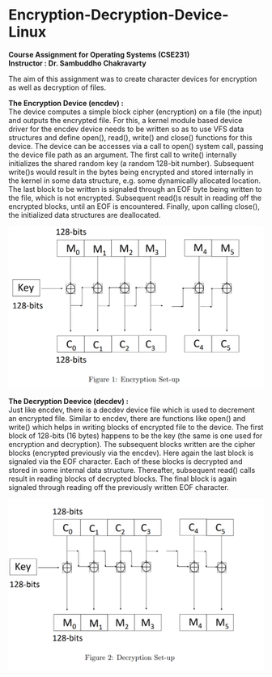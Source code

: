 # Encryption-Decryption-Device-Linux

<b> Course Assignment for Operating Systems (CSE231) </b> <br>
<b> Instructor : Dr. Sambuddho Chakravarty </b>

The aim of this assignment was to create character devices for encryption as well as decryption of files. 

<b> The Encryption Device (encdev) : </b><br>
The device computes a simple block cipher (encryption) on a file (the input) and outputs the encrypted file.
For this, a kernel module based device driver for the encdev device needs to be written so as to use VFS data structures and define open(), read(), write() and close() functions for this device.
The device can be accesses via a call to open() system call, passing the device file path as an argument. The first call to write() internally initializes the shared random key (a random 128-bit number). 
Subsequent write()s would result in the bytes being encrypted and stored internally in the kernel in some data structure, e.g. some dynamically allocated location. 
The last block to be written is signaled through an EOF byte being written to the file, which is not encrypted.
Subsequent read()s result in reading off the encrypted blocks, until an EOF is encountered. Finally, upon calling close(), the initialized data structures are deallocated.

<center>
<img src = "encdevice.png">
</center>

<b> The Decryption Deevice (decdev) : </b><br>
Just like encdev, there is a decdev device file which is used to decrement an encrypted file. Similar to encdev, there are functions like open() and write() which helps in writing blocks of encrypted file to the device. The first block of 128-bits (16 bytes) happens to be the key (the same is one used for encryption
and decryption). The subsequent blocks written are the cipher blocks (encrypted previously via the encdev). Here again the last block is signaled via the EOF character. Each of these blocks is decrypted and stored in some internal data structure.
Thereafter, subsequent read() calls result in reading blocks of decrypted blocks. The final block is again signaled through reading off the previously written EOF character.

<center>
<img src = "decdevice.png">
</center>
